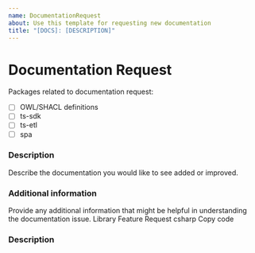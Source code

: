 ```yaml
---
name: DocumentationRequest
about: Use this template for requesting new documentation
title: "[DOCS]: [DESCRIPTION]"
---
```


# Documentation Request

Packages related to documentation request:

- [ ] OWL/SHACL definitions
- [ ] ts-sdk
- [ ] ts-etl
- [ ] spa

### Description

Describe the documentation you would like to see added or improved.

### Additional information

Provide any additional information that might be helpful in understanding the documentation issue.
Library Feature Request
csharp
Copy code
### Description
